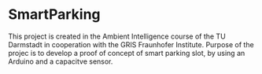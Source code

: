 # SmartParking

This project is created in the Ambient Intelligence course of the TU Darmstadt in cooperation with the GRIS Fraunhofer Institute. Purpose of the projec is to develop a proof of concept of smart parking slot, by using an Arduino and a capacitve sensor. 
